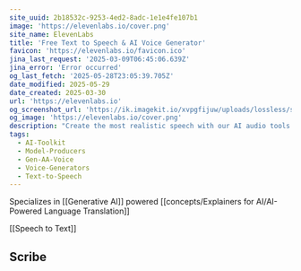 ```yaml
---
site_uuid: 2b18532c-9253-4ed2-8adc-1e1e4fe107b1
image: 'https://elevenlabs.io/cover.png'
site_name: ElevenLabs
title: 'Free Text to Speech & AI Voice Generator'
favicon: 'https://elevenlabs.io/favicon.ico'
jina_last_request: '2025-03-09T06:45:06.639Z'
jina_error: 'Error occurred'
og_last_fetch: '2025-05-28T23:05:39.705Z'
date_modified: 2025-05-29
date_created: 2025-03-30
url: 'https://elevenlabs.io'
og_screenshot_url: 'https://ik.imagekit.io/xvpgfijuw/uploads/lossless/screenshots/20250528_ElevenLabs_og_screenshot.jpeg'
og_image: 'https://elevenlabs.io/cover.png'
description: "Create the most realistic speech with our AI audio tools in 1000s of voices and 32 languages. Easy to use API's and SDK's. Scalable, secure, and customizable voice solutions tailored for enterprise needs. Pioneering research in Text to Speech and AI Voice Generation."
tags:
  - AI-Toolkit
  - Model-Producers
  - Gen-AA-Voice
  - Voice-Generators
  - Text-to-Speech
---
```


Specializes in [[Generative AI]] powered [[concepts/Explainers for AI/AI-Powered Language Translation]]

[[Speech to Text]]

## Scribe